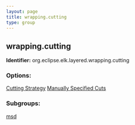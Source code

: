 ```yaml
---
layout: page
title: wrapping.cutting
type: group
---
```

## wrapping.cutting

**Identifier:** org.eclipse.elk.layered.wrapping.cutting

### Options:

[Cutting Strategy](org-eclipse-elk-layered-wrapping-cutting-strategy)
[Manually Specified Cuts](org-eclipse-elk-layered-wrapping-cutting-cuts)

### Subgroups:

[msd](org-eclipse-elk-layered-wrapping-cutting-msd)
